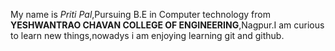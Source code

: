 My name is _Priti Pal_,Pursuing B.E in Computer technology from **YESHWANTRAO CHAVAN COLLEGE OF ENGINEERING**,Nagpur.I am curious to learn new things,nowadys i am enjoying learning git and github.